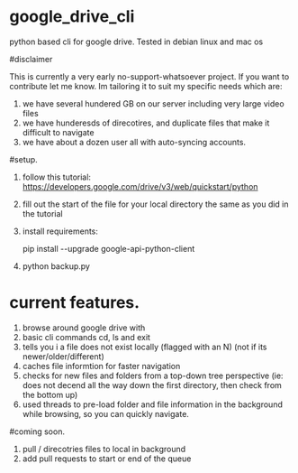 # google_drive_cli

python based cli for google drive. 
Tested in debian linux and mac os


#disclaimer

This is currently a very early no-support-whatsoever project. 
If you want to contribute let me know. Im tailoring it to suit my specific needs which are:

1. we have several hundered GB on our server including very large video files
2. we have hunderesds of direcotires, and duplicate files that make it difficult to navigate
3. we have about a dozen user all with auto-syncing accounts. 


#setup.

1. follow this tutorial: https://developers.google.com/drive/v3/web/quickstart/python
2. fill out the start of the file for your local directory the same as you did in the tutorial
3. install requirements:

   pip install --upgrade google-api-python-client

4. python backup.py

# current features. 

1. browse around google drive with 
2. basic cli commands cd, ls and exit
3. tells you i a file does not exist locally (flagged with an N) (not if its newer/older/different)
4. caches file informtion for faster navigation
5. checks for new files and folders from a top-down tree perspective 
    (ie: does not decend all the way down the first directory, then check from the bottom up)
6. used threads to pre-load folder and file information in the background while browsing, so you can quickly navigate. 

#coming soon. 

1. pull / direcotries files to local in background
2. add pull requests to start or end of the queue
